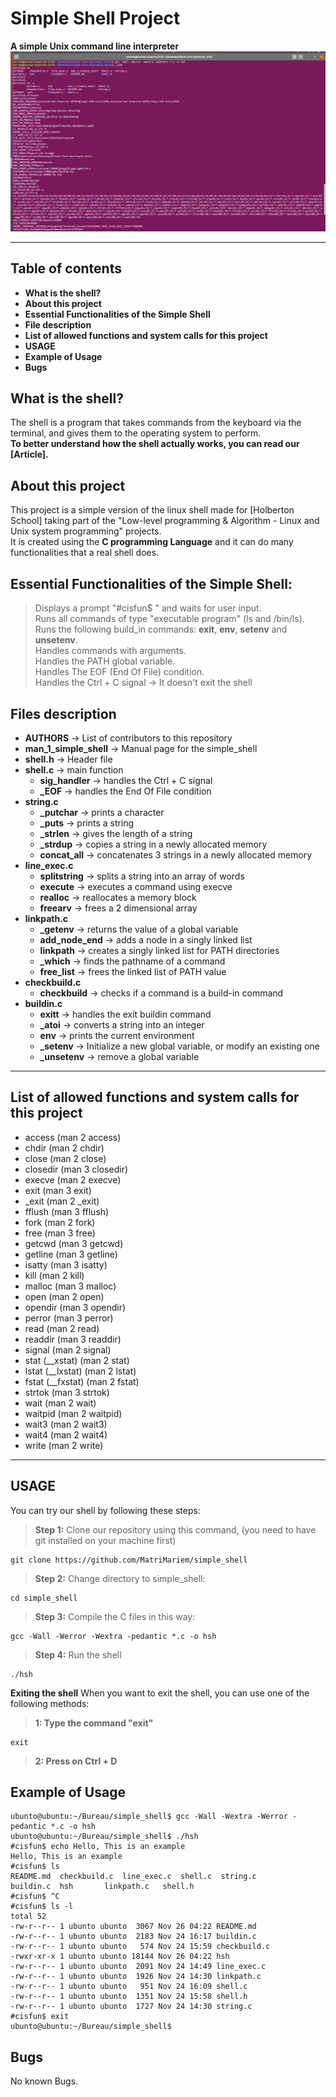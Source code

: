 # Simple Shell Project

**A simple Unix command line interpreter**
![shell](/shell.png)

****
## Table of contents
 - **What is the shell?**
 - **About this project**
 - **Essential Functionalities of the Simple Shell**
 - **File description**
 - **List of allowed functions and system calls for this project**
 - **USAGE**
 - **Example of Usage**
 - **Bugs**


## What is the shell?
The shell is a program that takes commands from the keyboard via the terminal, and gives them to the operating system to perform.\
**To better understand how the shell actually works, you can read our [Article].**

## About this project
This project is a simple version of the linux shell made for [Holberton School] taking part of the "Low-level programming & Algorithm - Linux and Unix system programming" projects.\
It is created using the **C programming Language** and it can do many functionalities that a real shell does.

## Essential Functionalities of the Simple Shell:
> Displays a prompt "#cisfun$ " and waits for user input.\
> Runs all commands of type "executable program" (ls and /bin/ls).\
> Runs the following build_in commands: **exit**, **env**, **setenv** and **unsetenv**.\
> Handles commands with arguments.\
> Handles the PATH global variable.\
> Handles The EOF (End Of File) condition.\
> Handles the Ctrl + C signal -> It doesn't exit the shell

## Files description
 - **AUTHORS** -> List of contributors to this repository
 - **man_1_simple_shell** -> Manual page for the simple_shell
 - **shell.h** -> Header file
 - **shell.c** -> main function
	- **sig_handler** -> handles the Ctrl + C signal
	- **_EOF** -> handles the End Of File condition
 - **string.c**
	- **_putchar** -> prints a character
	- **_puts** -> prints a string
	- **_strlen** -> gives the length of a string
	- **_strdup** -> copies a string in a newly allocated memory
	- **concat_all** -> concatenates 3 strings in a newly allocated memory
 - **line_exec.c**
	- **splitstring** -> splits a string into an array of words
	- **execute** -> executes a command using execve
	- **realloc** -> reallocates a memory block
	- **freearv** -> frees a 2 dimensional array
 - **linkpath.c**
	- **_getenv** -> returns the value of a global variable
	- **add_node_end** -> adds a node in a singly linked list
	- **linkpath** -> creates a singly linked list for PATH directories
	- **_which** -> finds the pathname of a command
	- **free_list** -> frees the linked list of PATH value
 - **checkbuild.c**
	- **checkbuild** -> checks if a command is a build-in command
 - **buildin.c**
	- **exitt** -> handles the exit buildin command
	- **_atoi** -> converts a string into an integer
	- **env** -> prints the current environment
	- **_setenv** -> Initialize a new global variable, or modify an existing one
	- **_unsetenv** -> remove a global variable

****
## List of allowed functions and system calls for this project
 - access (man 2 access)
 - chdir (man 2 chdir)
 - close (man 2 close)
 - closedir (man 3 closedir)
 - execve (man 2 execve)
 - exit (man 3 exit)
 - _exit (man 2 _exit)
 - fflush (man 3 fflush)
 - fork (man 2 fork)
 - free (man 3 free)
 - getcwd (man 3 getcwd)
 - getline (man 3 getline)
 - isatty (man 3 isatty)
 - kill (man 2 kill)
 - malloc (man 3 malloc)
 - open (man 2 open)
 - opendir (man 3 opendir)
 - perror (man 3 perror)
 - read (man 2 read)
 - readdir (man 3 readdir)
 - signal (man 2 signal)
 - stat (__xstat) (man 2 stat)
 - lstat (__lxstat) (man 2 lstat)
 - fstat (__fxstat) (man 2 fstat)
 - strtok (man 3 strtok)
 - wait (man 2 wait)
 - waitpid (man 2 waitpid)
 - wait3 (man 2 wait3)
 - wait4 (man 2 wait4)
 - write (man 2 write)
****

## USAGE
You can try our shell by following these steps:
> **Step 1:** Clone our repository using this command, (you need to have git installed on your machine first)
````
git clone https://github.com/MatriMariem/simple_shell
````
> **Step 2:** Change directory to simple_shell:
````
cd simple_shell
````
> **Step 3:** Compile the C files in this way:
````
gcc -Wall -Werror -Wextra -pedantic *.c -o hsh
````
> **Step 4:** Run the shell
````
./hsh
````
**Exiting the shell**
When you want to exit the shell, you can use one of the following methods:
> **1: Type the command "exit"**
````
exit
````
> **2: Press on Ctrl + D**

## Example of Usage
````
ubunto@ubuntu:~/Bureau/simple_shell$ gcc -Wall -Wextra -Werror -pedantic *.c -o hsh
ubunto@ubuntu:~/Bureau/simple_shell$ ./hsh
#cisfun$ echo Hello, This is an example
Hello, This is an example
#cisfun$ ls
README.md  checkbuild.c  line_exec.c  shell.c  string.c
buildin.c  hsh		 linkpath.c   shell.h
#cisfun$ ^C
#cisfun$ ls -l
total 52
-rw-r--r-- 1 ubunto ubunto  3067 Nov 26 04:22 README.md
-rw-r--r-- 1 ubunto ubunto  2183 Nov 24 16:17 buildin.c
-rw-r--r-- 1 ubunto ubunto   574 Nov 24 15:59 checkbuild.c
-rwxr-xr-x 1 ubunto ubunto 18144 Nov 26 04:22 hsh
-rw-r--r-- 1 ubunto ubunto  2091 Nov 24 14:49 line_exec.c
-rw-r--r-- 1 ubunto ubunto  1926 Nov 24 14:30 linkpath.c
-rw-r--r-- 1 ubunto ubunto   951 Nov 24 16:09 shell.c
-rw-r--r-- 1 ubunto ubunto  1351 Nov 24 15:58 shell.h
-rw-r--r-- 1 ubunto ubunto  1727 Nov 24 14:30 string.c
#cisfun$ exit
ubunto@ubuntu:~/Bureau/simple_shell$
````
## Bugs
No known Bugs.

